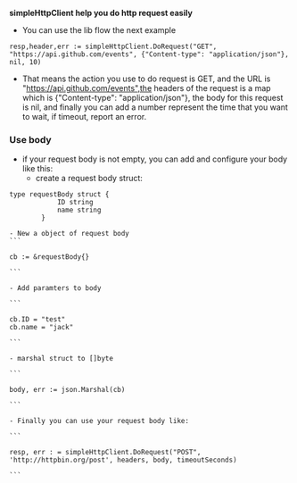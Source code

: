 **simpleHttpClient help you do http request easily**
- You can use the lib flow the next example

```
resp,header,err := simpleHttpClient.DoRequest("GET", "https://api.github.com/events", {"Content-type": "application/json"}, nil, 10)

```
- That means the action you use to do request is GET, and the URL is "https://api.github.com/events",the headers of the request is a map which is {"Content-type": "application/json"}, the body for this request is nil, and finally you can add a number represent the time that you want to wait, if timeout, report an error.
### Use body
- if your request body is not empty, you can add and configure your body like this:
    - create a request body struct:
``` 
type requestBody struct {
            ID string
            name string
        }
```
    - New a object of request body
    ```

    cb := &requestBody{}

    ```

    - Add paramters to body

    ```

    cb.ID = "test"
    cb.name = "jack"

    ```

    - marshal struct to []byte

    ```

    body, err := json.Marshal(cb)

    ```

    - Finally you can use your request body like:

    ```

    resp, err : = simpleHttpClient.DoRequest("POST", 'http://httpbin.org/post', headers, body, timeoutSeconds)

    ```


